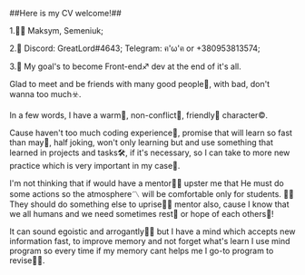 ##Here is my CV welcome!##


1.:raising_hand_man: Maksym, Semeniuk;

2.:iphone: Discord: GreatLord#4643; Telegram: ฅ'ω'ฅ or +380953813574;

3.:dart: My goal's to become Front-end:sagittarius: dev at the end of it's all.

Glad to meet and be friends with many good people:feet:, with bad, don't wanna too much:biohazard:.

In a few words, I have a warm:sunrise:, non-conflict:beers:, friendly:raised_hands: character:copyright:.

Cause haven't too much coding experience:baby:, promise that will learn so fast than may:runner:, half joking, won't only learning but and use something that learned in projects and tasks:hammer_and_wrench:, if it's necessary, so I can take to more new practice which is very important in my case:dart:.

I'm not thinking that if would have a mentor:man_teacher: upster me that He must do some actions so the atmosphere:part_alternation_mark: will be comfortable only for students. :man_student:They should do something else to uprise:punch::fist_left: mentor also, cause I know that we all humans and we need sometimes rest:sleeping_bed: or hope of each others:boy:!

It can sound egoistic and arrogantly:man_astronaut: but I have a mind which accepts new information fast, to improve memory and not forget what's learn I use mind program so every time if my memory cant helps me I go-to program to revise:ok_man:.
